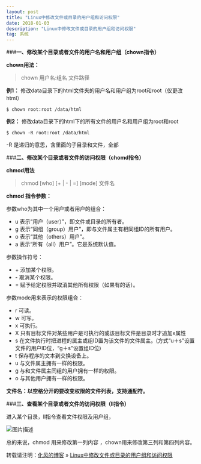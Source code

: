 ```yaml
---
layout: post
title: "Linux中修改文件或目录的用户组和访问权限"
date: 2018-01-03
description: "Linux中修改文件或目录的用户组和访问权限"
tag: 系统
---
```


﻿###**一、修改某个目录或者文件的用户名和用户组（chown指令）**

**chown用法：**

> chown 用户名:组名 文件路径

**例1：** 修改data目录下的html文件夹的用户名和用户组为root和root（仅更改html）

```
$ chown root:root /data/html

```

**例2：** 修改data目录下的html下的所有文件的用户名和用户组为root和root

```
$ chown -R root:root /data/html
```
-R 是递归的意思，含里面的子目录和文件，全部


###**二、修改某个目录或者文件的访问权限（chomd指令）**

**chmod用法**

> chmod [who] [+ | - | =] [mode] 文件名

**chmod 指令参数：**

参数who为其中一个用户或者用户的组合：

 - u 表示“用户（user）”，即文件或目录的所有者。  　　
 - g 表示“同组（group）用户”，即与文件属主有相同组ID的所有用户。
 - o 表示“其他（others）用户”。  　　
 - a 表示“所有（all）用户”。它是系统默认值。

参数操作符号：

 - \+ 添加某个权限。
 - \- 取消某个权限。
 - = 赋予给定权限并取消其他所有权限（如果有的话）。

参数mode用来表示的权限组合：

 - r  可读。  　　
 - w 可写。
 - x 可执行。  　　
 - X 只有目标文件对某些用户是可执行的或该目标文件是目录时才追加x属性
 - s 在文件执行时把进程的属主或组ID置为该文件的文件属主。(方式“u＋s”设置文件的用户ID位，“g＋s”设置组ID位)
 - t 保存程序的文本到交换设备上。  　　
 - u 与文件属主拥有一样的权限。  　　
 - g 与和文件属主同组的用户拥有一样的权限。  　　
 - o 与其他用户拥有一样的权限。

 **文件名：以空格分开的要改变权限的文件列表，支持通配符。**

###**三、查看某个目录或者文件的访问权限（ll指令）**

进入某个目录，ll指令查看文件权限及用户组，

![图片描述](http://img.blog.csdn.net/20180103190309539?watermark/2/text/aHR0cDovL2Jsb2cuY3Nkbi5uZXQvaGFvYWlxaWFu/font/5a6L5L2T/fontsize/400/fill/I0JBQkFCMA==/dissolve/70/gravity/SouthEast)

总的来说，chmod 用来修改第一列内容 ，chown用来修改第三列和第四列内容。

转载请注明：[化风的博客](http://ChhXin.github.io) » [Linux中修改文件或目录的用户组和访问权限](/2018/01/Linux中修改文件或目录的用户组和访问权限/)  
